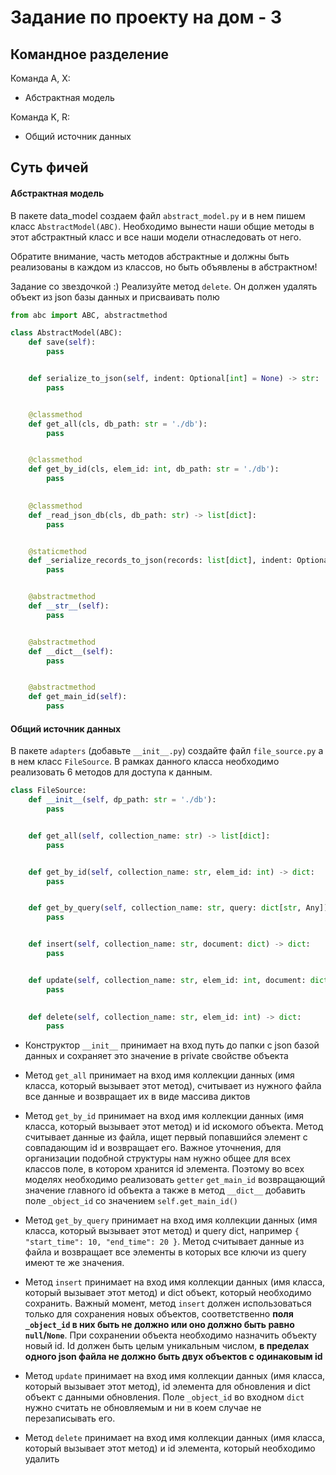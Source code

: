 # Задание по проекту на дом - 3


## Командное разделение
Команда А, X:  
* Абстрактная модель

Команда K, R:  
* Общий источник данных

## Суть фичей

#### Абстрактная модель

В пакете data_model создаем файл `abstract_model.py` и в нем пишем класс `AbstractModel(ABC)`. Необходимо вынести наши общие методы в этот абстрактный класс и все наши модели отнаследовать от него.

Обратите внимание, часть методов абстрактные и должны быть реализованы в каждом из классов, но быть объявлены в абстрактном!

Задание со звездочкой :)
Реализуйте метод `delete`. Он должен удалять объект из json базы данных и присваивать полю 

```python
from abc import ABC, abstractmethod

class AbstractModel(ABC):
    def save(self):
        pass


    def serialize_to_json(self, indent: Optional[int] = None) -> str:
        pass


    @classmethod
    def get_all(cls, db_path: str = './db'):
        pass


    @classmethod
    def get_by_id(cls, elem_id: int, db_path: str = './db'):
        pass

    
    @classmethod
    def _read_json_db(cls, db_path: str) -> list[dict]:
        pass


    @staticmethod
    def _serialize_records_to_json(records: list[dict], indent: Optional[int] = None):
        pass


    @abstractmethod
    def __str__(self):
        pass


    @abstractmethod
    def __dict__(self):
        pass


    @abstractmethod
    def get_main_id(self):
        pass
```

#### Общий источник данных

В пакете `adapters` (добавьте `__init__.py`) создайте файл `file_source.py` а в нем класс `FileSource`. В рамках данного класса необходимо реализовать 6 методов для доступа к данным.

```python
class FileSource:
    def __init__(self, dp_path: str = './db'):
        pass


    def get_all(self, collection_name: str) -> list[dict]:
        pass


    def get_by_id(self, collection_name: str, elem_id: int) -> dict:
        pass


    def get_by_query(self, collection_name: str, query: dict[str, Any]) -> list[dict]:
        pass


    def insert(self, collection_name: str, document: dict) -> dict:
        pass


    def update(self, collection_name: str, elem_id: int, document: dict) -> dict:
        pass

    
    def delete(self, collection_name: str, elem_id: int) -> dict:
        pass
```

* Конструктор `__init__` принимает на вход путь до папки с json базой данных и сохраняет это значение в private свойстве объекта

* Метод `get_all` принимает на вход имя коллекции данных (имя класса, который вызывает этот метод), считывает из нужного файла все данные и возвращает их в виде массива диктов

* Метод `get_by_id` принимает на вход имя коллекции данных (имя класса, который вызывает этот метод) и id искомого объекта. Метод считывает данные из файла, ищет первый попавшийся элемент с совпадающим id и возвращает его. Важное уточнения, для организации подобной структуры нам нужно общее для всех классов поле, в котором хранится id элемента. Поэтому во всех моделях необходимо реализовать `getter` `get_main_id` возвращающий значение главного id объекта а также в метод `__dict__` добавить поле `_object_id` со значением `self.get_main_id()`

* Метод `get_by_query` принимает на вход имя коллекции данных (имя класса, который вызывает этот метод) и query dict, например `{ "start_time": 10, "end_time": 20 }`. Метод считывает данные из файла и возвращает все элементы в которых все ключи из query имеют те же значения.

* Метод `insert` принимает на вход имя коллекции данных (имя класса, который вызывает этот метод) и dict объект, который необходимо сохранить. Важный момент, метод `insert` должен использоваться только для сохранения новых объектов, соответственно **поля `_object_id` в них быть не должно или оно должно быть равно `null`/`None`**. При сохранении объекта необходимо назначить объекту новый id. Id должен быть целым уникальным числом, **в пределах одного json файла не должно быть двух объектов с одинаковым id**

* Метод `update` принимает на вход имя коллекции данных (имя класса, который вызывает этот метод), id элемента для обновления и dict объект с данными обновления. Поле `_object_id` во входном `dict` нужно считать не обновляемым и ни в коем случае не перезаписывать его.

* Метод `delete` принимает на вход имя коллекции данных (имя класса, который вызывает этот метод) и id элемента, который необходимо удалить